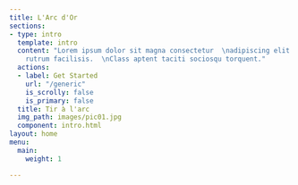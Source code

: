 ```yaml
---
title: L'Arc d'Or
sections:
- type: intro
  template: intro
  content: "Lorem ipsum dolor sit magna consectetur  \nadipiscing elit. Duis dapibus
    rutrum facilisis.  \nClass aptent taciti sociosqu torquent."
  actions:
  - label: Get Started
    url: "/generic"
    is_scrolly: false
    is_primary: false
  title: Tir à l'arc
  img_path: images/pic01.jpg
  component: intro.html
layout: home
menu:
  main:
    weight: 1

---
```

